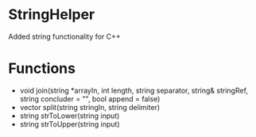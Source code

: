 # StringHelper
Added string functionality for C++

# Functions
- void join(string *arrayIn, int length, string separator, string& stringRef, string concluder = "", bool append = false)
- vector<string> split(string stringIn, string delimiter)
- string strToLower(string input)
- string strToUpper(string input)
